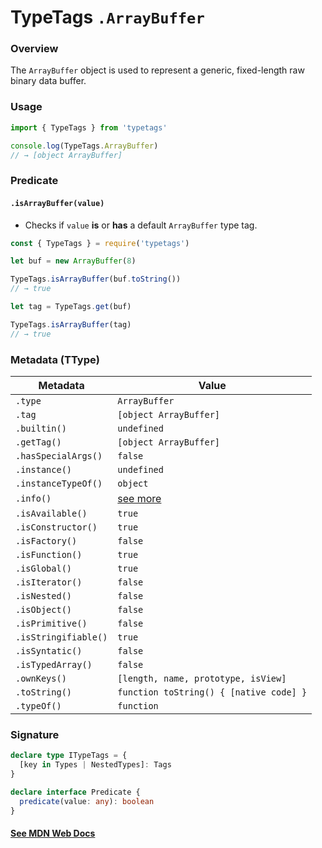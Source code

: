 # TypeTags `.ArrayBuffer`

### Overview

The `ArrayBuffer` object is used to represent a generic, fixed-length raw binary data buffer.

### Usage

```js
import { TypeTags } from 'typetags'

console.log(TypeTags.ArrayBuffer)
// → [object ArrayBuffer]
```

### Predicate

#### `.isArrayBuffer(value)`

- Checks if `value` **is** or **has** a default `ArrayBuffer` type tag.

```js
const { TypeTags } = require('typetags')

let buf = new ArrayBuffer(8)

TypeTags.isArrayBuffer(buf.toString())
// → true

let tag = TypeTags.get(buf)

TypeTags.isArrayBuffer(tag)
// → true
```

### Metadata (TType)

| Metadata             | Value                                   |
| -------------------- | --------------------------------------- |
| `.type`              | `ArrayBuffer`                           |
| `.tag`               | `[object ArrayBuffer]`                  |
| `.builtin()`         | `undefined`                             |
| `.getTag()`          | `[object ArrayBuffer]`                  |
| `.hasSpecialArgs()`  | `false`                                 |
| `.instance()`        | `undefined`                             |
| `.instanceTypeOf()`  | `object`                                |
| `.info()`            | [see more]()                            |
| `.isAvailable()`     | `true`                                  |
| `.isConstructor()`   | `true`                                  |
| `.isFactory()`       | `false`                                 |
| `.isFunction()`      | `true`                                  |
| `.isGlobal()`        | `true`                                  |
| `.isIterator()`      | `false`                                 |
| `.isNested()`        | `false`                                 |
| `.isObject()`        | `false`                                 |
| `.isPrimitive()`     | `false`                                 |
| `.isStringifiable()` | `true`                                  |
| `.isSyntatic()`      | `false`                                 |
| `.isTypedArray()`    | `false`                                 |
| `.ownKeys()`         | `[length, name, prototype, isView]`     |
| `.toString()`        | `function toString() { [native code] }` |
| `.typeOf()`          | `function`                              |

### Signature

```ts
declare type ITypeTags = {
  [key in Types | NestedTypes]: Tags
}

declare interface Predicate {
  predicate(value: any): boolean
}
```

#### [See MDN Web Docs](https://developer.mozilla.org/en-US/docs/Web/JavaScript/Reference/Global_Objects/ArrayBuffer)
